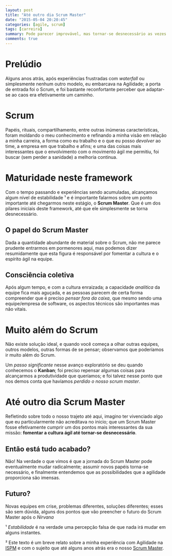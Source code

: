 ```yaml
---
layout: post 
title: "Até outro dia Scrum Master"
date: "2015-05-04 20:20:45"
categories: [agile, scrum]
tags: [carreira]
summary: Pode parecer improvável, mas tornar-se desnecessário as vezes é um objetivo. Nobre inclusive.
comments: true
---
```


# Prelúdio

Alguns anos atrás, após experiências frustradas com _waterfall_ ou simplesmente nenhum outro modelo, eu embarcava na Agilidade; a porta de entrada foi o Scrum, e foi bastante reconfortante perceber que adaptar-se ao caos era efetivamente um caminho.

# Scrum

Papéis, rituais, compartilhamento, entre outras inúmeras características, foram moldando o meu conhecimento e refinando a minha visão em relação a minha carreira, a forma como eu trabalho e o que eu posso _devolver_ ao time, a empresa em que trabalho e afins; e uma das coisas mais interessantes que o envolvimento com o movimento ágil me permitiu, foi buscar (sem perder a sanidade) a melhoria continua.

# Maturidade neste framework

Com o tempo passando e experiências sendo acumuladas, alcançamos algum nível de estabilidade ¹ e é importante falarmos sobre um ponto importante até chegarmos neste estágio, o **Scrum Master**. Que é um dos pilares iniciais deste framework, até que ele simplesmente se torna desnecessário.

## O papel do Scrum Master

Dada a quantidade abundante de material sobre o Scrum, não me parece prudente entrarmos em pormenores aqui, mas podemos dizer resumidamente que esta figura é responsável por fomentar a cultura e o espírito ágil na equipe.

## Consciência coletiva

Após algum tempo, e com a cultura enraizada; a capacidade _analítica_ da equipe fica mais aguçada, e as pessoas parecem de certa forma compreender que é preciso _pensar fora da caixa_, que mesmo sendo uma equipe/empresa de software, os aspectos técnicos são importantes mas não vitais.

# Muito além do Scrum

Não existe solução ideal, e quando você começa a olhar outras equipes, outros modelos, outras formas de se pensar; observamos que poderíamos ir muito além do Scrum.

Um _passo significante_ nesse avanço exploratório se deu quando conhecemos o **Kanban**; foi preciso repensar algumas coisas para alcançarmos a produtividade que queríamos; e foi talvez nesse ponto que nos demos conta que havíamos _perdido o nosso scrum master_.

# Até outro dia Scrum Master

Refletindo sobre todo o nosso trajeto até aqui, imagino ter vivenciado algo que eu particularmente não acreditava no inicio; que um Scrum Master fosse efetivamente cumprir um dos pontos mais interessantes da sua missão: **fomentar a cultura ágil até tornar-se desnecessário**.

## Então está tudo acabado?

Não! Na verdade o que vimos é que a jornada do Scrum Master pode eventualmente mudar radicalmente; assumir novos papéis torna-se necessário, e finalmente entendemos que as possibilidades que a agilidade proporciona são imensas.

## Futuro?

Novas equipes em crise, problemas diferentes, soluções diferentes; esses são sem dúvida, alguns dos pontos que vão preencher o futuro do Scrum Master após o _Nirvana_

¹ _Estabilidade_ é na verdade uma percepção falsa de que nada irá mudar em alguns instantes.

² Este texto é um breve relato sobre a minha experiência com Agilidade na [ISPM](http://www.ispm.com) e com o sujeito que até alguns anos atrás era o nosso [Scrum Master](https://br.linkedin.com/in/lcmattoso).